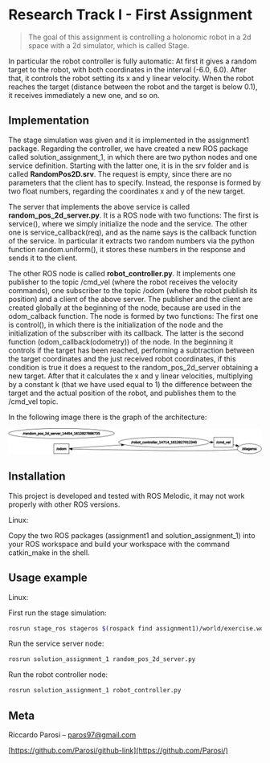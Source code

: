 # Research Track I - First Assignment
> The goal of this assignment is controlling a holonomic robot in a 2d space with a 2d simulator, which is called Stage.



In particular the robot controller is fully automatic:
At first it gives a random target to the robot, with both coordinates in the interval (-6.0, 6.0). After that, it controls the robot setting its x and y linear velocity. When the robot reaches the target (distance between the robot and the target is below 0.1), it receives immediately a new one, and so on.

## Implementation

The stage simulation was given and it is implemented in the assignment1 package.
Regarding the controller, we have created a new ROS package called solution_assignment_1, in which there are two python nodes and one service definition.
Starting with the latter one, it is in the srv folder and is called **RandomPos2D.srv**. The request is empty, since there are no parameters that the client has to specify. Instead, the response is formed by two float numbers, regarding the coordinates x and y of the new target.

The server that implements the above service is called **random_pos_2d_server.py**. It is a ROS node with two functions:
The first is service(), where we simply initialize the node and the service. The other one is service_callback(req), and as the name says is the callback function of the service. In particular it extracts two random numbers via the python function random.uniform(), it stores these numbers in the response and sends it to the client.

The other ROS node is called **robot_controller.py**. It implements one publisher to the topic /cmd_vel (where the robot receives the velocity commands), one subscriber to the topic /odom (where the robot publish its position) and a client of the above server. The publisher and the client are created globally at the beginning of the node, because are used in the odom_calback function. The node is formed by two functions:
The first one is control(), in which there is the initialization of the node and the initialization of the subscriber with its callback. The latter is the second function (odom_callback(odometry)) of the node. In the beginning it controls if the target has been reached, performing a subtraction between the target coordinates and the just received robot coordinates, if this condition is true it does a request to the random_pos_2d_server obtaining a new target. After that it calculates the x and y linear velocities, multiplying by a constant k (that we have used equal to 1) the difference between the target and the actual position of the robot, and publishes them to the /cmd_vel topic.

In the following image there is the graph of the architecture:

![](rosgraph1.png)

## Installation

This project is developed and tested with ROS Melodic, it may not work properly with other ROS versions.

Linux:

Copy the two ROS packages (assignment1 and solution_assignment_1) into your ROS workspace and build your workspace with the command catkin_make in the shell.


## Usage example

Linux:

First run the stage simulation:
```sh
rosrun stage_ros stageros $(rospack find assignment1)/world/exercise.world
```

Run the service server node:
```sh
rosrun solution_assignment_1 random_pos_2d_server.py 
```

Run the robot controller node:
```sh
rosrun solution_assignment_1 robot_controller.py 
```


## Meta

Riccardo Parosi – paros97@gmail.com

[https://github.com/Parosi/github-link](https://github.com/Parosi/)


